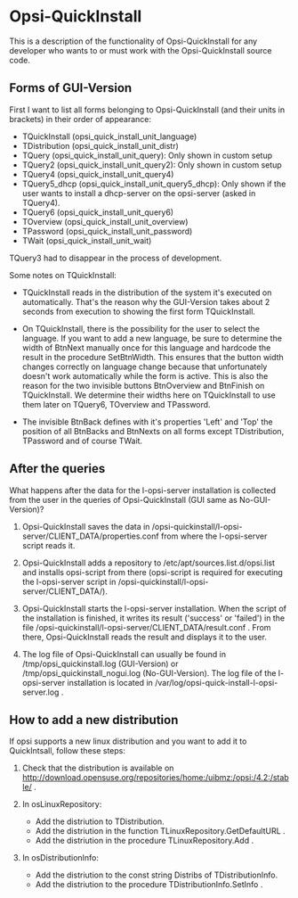 # Opsi-QuickInstall

This is a description of the functionality of Opsi-QuickInstall for any developer who wants to or must work with the Opsi-QuickInstall source code.

## Forms of GUI-Version

First I want to list all forms belonging to Opsi-QuickInstall (and their units in brackets) in their order of appearance:

+ TQuickInstall (opsi_quick_install_unit_language)
+ TDistribution (opsi_quick_install_unit_distr)
+ TQuery (opsi_quick_install_unit_query): Only shown in custom setup
+ TQuery2 (opsi_quick_install_unit_query2): Only shown in custom setup
+ TQuery4 (opsi_quick_install_unit_query4)
+ TQuery5_dhcp (opsi_quick_install_unit_query5_dhcp): Only shown if the user wants to install a dhcp-server on the opsi-server (asked in TQuery4).
+ TQuery6 (opsi_quick_install_unit_query6)
+ TOverview (opsi_quick_install_unit_overview)
+ TPassword (opsi_quick_install_unit_password)
+ TWait (opsi_quick_install_unit_wait)

TQuery3 had to disappear in the process of development.

Some notes on TQuickInstall:

+ TQuickInstall reads in the distribution of the system it's executed on automatically. That's the reason why the GUI-Version takes about 2 seconds from execution to showing the first form TQuickInstall.

+ On TQuickInstall, there is the possibility for the user to select the language. If you want to add a new language, be sure to determine the width of BtnNext manually once for this language and hardcode the result in the procedure SetBtnWidth. This ensures that the button width changes correctly on language change because that unfortunately doesn't work automatically while the form is active. This is also the reason for the two invisible buttons BtnOverview and BtnFinish on TQuickInstall. We determine their widths here on TQuickInstall to use them later on TQuery6, TOverview and TPassword.

+ The invisible BtnBack defines with it's properties 'Left' and 'Top' the position of all BtnBacks and BtnNexts on all forms except TDistribution, TPassword and of course TWait.


## After the queries

What happens after the data for the l-opsi-server installation is collected from the user in the queries of Opsi-QuickInstall (GUI same as No-GUI-Version)?

1. Opsi-QuickInstall saves the data in /opsi-quickinstall/l-opsi-server/CLIENT_DATA/properties.conf from where the l-opsi-server script reads it.

2. Opsi-QuickInstall adds a repository to /etc/apt/sources.list.d/opsi.list and installs opsi-script from there (opsi-script is required for executing the l-opsi-server script in /opsi-quickinstall/l-opsi-server/CLIENT_DATA/).

3. Opsi-QuickInstall starts the l-opsi-server installation. When the script of the installation is finished, it writes its result ('success' or 'failed') in the file /opsi-quickinstall/l-opsi-server/CLIENT_DATA/result.conf . From there, Opsi-QuickInstall reads the result and displays it to the user.

4. The log file of Opsi-QuickInstall can usually be found in /tmp/opsi_quickinstall.log (GUI-Version) or /tmp/opsi_quickinstall_nogui.log (No-GUI-Version). The log file of the l-opsi-server installation is located in /var/log/opsi-quick-install-l-opsi-server.log .


## How to add a new distribution

If opsi supports a new linux distribution and you want to add it to QuickIntsall, follow these steps:

1. Check that the distribution is available on http://download.opensuse.org/repositories/home:/uibmz:/opsi:/4.2:/stable/ .

2. In osLinuxRepository:
	+ Add the distriution to TDistribution.
	+ Add the distriution in the function TLinuxRepository.GetDefaultURL .
	+ Add the distriution in the procedure TLinuxRepository.Add .

3. In osDistributionInfo:
	+ Add the distriution to the const string Distribs of TDistributionInfo.
	+ Add the distriution to the procedure TDistributionInfo.SetInfo .


